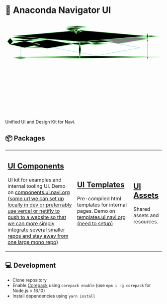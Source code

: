 # 🎨 Anaconda Navigator UI

<!-- #region drawnote -->
<svg id="svg" xmlns="http://www.w3.org/2000/svg" viewbox="7.950000762939453,-7.450000047683716,752.4500122070312,429.510009765625" style="height:300.510009765625"><polygon points="121.59 412.06" fill="gray" stroke="blue" stroke-width="2" d="M 121.59 412.06 L  Z"></polygon><polygon points="469.38 54.085, 355.87 68.03, 242.36 54.085, 355.87 40.14" fill="gray" stroke="lightblue" stroke-width="2" d="M 469.38 54.085 L ,  355.87 68.03 ,  242.36 54.085 ,  355.87 40.14 Z"></polygon><polygon points="122.23 63.025000000000006, 238.02 55.52, 353.81 63.025000000000006, 238.02 70.53" fill="gray" stroke="lightgreen" stroke-width="2" d="M 122.23 63.025000000000006 L ,  238.02 55.52 ,  353.81 63.025000000000006 ,  238.02 70.53 Z"></polygon><polygon points="692.98 67.25999999999999, 525.4300000000001 94.86, 357.88 67.25999999999999, 525.4300000000001 39.66" fill="gray" stroke="lightgreen" stroke-width="2" d="M 692.98 67.25999999999999 L ,  525.4300000000001 94.86 ,  357.88 67.25999999999999 ,  525.4300000000001 39.66 Z"></polygon><polygon points="654.69 109.82, 447.96000000000004 147.81, 241.23 109.82, 447.96000000000004 71.83" fill="white" stroke="lightblue" stroke-width="2" d="M 654.69 109.82 L ,  447.96000000000004 147.81 ,  241.23 109.82 ,  447.96000000000004 71.83 Z"></polygon><polygon points="464.37 77.255, 307.495 88.06, 150.62 77.255, 307.495 66.45" fill="white" stroke="lightblue" stroke-width="2" d="M 464.37 77.255 L ,  307.495 88.06 ,  150.62 77.255 ,  307.495 66.45 Z"></polygon><polygon points="49.15 157.765, 81.32 151.37, 113.49 157.765, 81.32 164.16" fill="gray" stroke="lightgreen" stroke-width="2" d="M 49.15 157.765 L ,  81.32 151.37 ,  113.49 157.765 ,  81.32 164.16 Z"></polygon><polygon points="83.6 109.035, 83.345 68.46, 83.09 109.035, 83.345 149.61" fill="white" stroke="lightblue" stroke-width="2" d="M 83.6 109.035 L ,  83.345 68.46 ,  83.09 109.035 ,  83.345 149.61 Z"></polygon><polygon points="123.22 64.065, 104.35 58.58, 85.48 64.065, 104.35 69.55" fill="gray" stroke="lightgreen" stroke-width="2" d="M 123.22 64.065 L ,  104.35 58.58 ,  85.48 64.065 ,  104.35 69.55 Z"></polygon><polygon points="275.24 157.735, 193.565 156.3, 111.89 157.735, 193.565 159.17" fill="lightblue" stroke="lightgreen" stroke-width="2" d="M 275.24 157.735 L ,  193.565 156.3 ,  111.89 157.735 ,  193.565 159.17 Z"></polygon><polygon points="447.97 159.56, 362.005 160.59, 276.04 159.56, 362.005 158.53" fill="black" stroke="lightgreen" stroke-width="2" d="M 447.97 159.56 L ,  362.005 160.59 ,  276.04 159.56 ,  362.005 158.53 Z"></polygon><polygon points="426.22 76.57, 442.25 72.71, 458.28 76.57, 442.25 80.43" fill="black" stroke="lightgreen" stroke-width="2" d="M 426.22 76.57 L ,  442.25 72.71 ,  458.28 76.57 ,  442.25 80.43 Z"></polygon><polygon points="450.85 76.74000000000001, 444.67 71.56, 438.49 76.74000000000001, 444.67 81.92" fill="black" stroke="lightgreen" stroke-width="2" d="M 450.85 76.74000000000001 L ,  444.67 71.56 ,  438.49 76.74000000000001 ,  444.67 81.92 Z"></polygon><polygon points="429.79 75.295, 444.905 72.56, 460.02 75.295, 444.905 78.03" fill="black" stroke="lightgreen" stroke-width="2" d="M 429.79 75.295 L ,  444.905 72.56 ,  460.02 75.295 ,  444.905 78.03 Z"></polygon><polygon points="432.52 77.60499999999999, 439.115 73.58, 445.71 77.60499999999999, 439.115 81.63" fill="black" stroke="lightgreen" stroke-width="2" d="M 432.52 77.60499999999999 L ,  439.115 73.58 ,  445.71 77.60499999999999 ,  439.115 81.63 Z"></polygon><polygon points="459.83 74.68, 446.84000000000003 72.11, 433.85 74.68, 446.84000000000003 77.25" fill="black" stroke="lightgreen" stroke-width="2" d="M 459.83 74.68 L ,  446.84000000000003 72.11 ,  433.85 74.68 ,  446.84000000000003 77.25 Z"></polygon><polygon points="436.09 75.56, 446.51 71.58, 456.93 75.56, 446.51 79.54" fill="black" stroke="lightgreen" stroke-width="2" d="M 436.09 75.56 L ,  446.51 71.58 ,  456.93 75.56 ,  446.51 79.54 Z"></polygon><polygon points="453.46 76.32499999999999, 440.475 74.35, 427.49 76.32499999999999, 440.475 78.3" fill="black" stroke="lightgreen" stroke-width="2" d="M 453.46 76.32499999999999 L ,  440.475 74.35 ,  427.49 76.32499999999999 ,  440.475 78.3 Z"></polygon><polygon points="437.52 77.305, 444.71 79.36, 451.9 77.305, 444.71 75.25" fill="black" stroke="lightgreen" stroke-width="2" d="M 437.52 77.305 L ,  444.71 79.36 ,  451.9 77.305 ,  444.71 75.25 Z"></polygon><polygon points="81.77 109.435, 161.98499999999999 107.83, 242.2 109.435, 161.98499999999999 111.04" fill="black" stroke="lightgreen" stroke-width="2" d="M 81.77 109.435 L ,  161.98499999999999 107.83 ,  242.2 109.435 ,  161.98499999999999 111.04 Z"></polygon><polygon points="233.46 71.29, 169.845 70.43, 106.23 71.29, 169.845 72.15" fill="black" stroke="lightgreen" stroke-width="2" d="M 233.46 71.29 L ,  169.845 70.43 ,  106.23 71.29 ,  169.845 72.15 Z"></polygon><polygon points="36 74.88999999999999, 96.69 70.96, 157.38 74.88999999999999, 96.69 78.82" fill="black" stroke="lightgreen" stroke-width="2" d="M 36 74.88999999999999 L ,  96.69 70.96 ,  157.38 74.88999999999999 ,  96.69 78.82 Z"></polygon><polygon points="370.01 88.42500000000001, 233.885 94.68, 97.76 88.42500000000001, 233.885 82.17" fill="black" stroke="lightgreen" stroke-width="2" d="M 370.01 88.42500000000001 L ,  233.885 94.68 ,  97.76 88.42500000000001 ,  233.885 82.17 Z"></polygon><polygon points="750.4 154.21499999999997, 432.325 149.01, 114.25 154.21499999999997, 432.325 159.42" fill="black" stroke="lightgreen" stroke-width="2"></polygon><polygon points="750.4 149.01" fill="black" stroke="lightgreen" stroke-width="2" d="M 750.4 149.01 L  Z"></polygon><polygon points="363.73 88.82, 401.37 88.2, 439.01 88.82, 401.37 89.44" fill="black" stroke="lightgreen" stroke-width="2" d="M 363.73 88.82 L ,  401.37 88.2 ,  439.01 88.82 ,  401.37 89.44 Z"></polygon><polygon points="526.13 78.575, 447.2 70.67, 368.27 78.575, 447.2 86.48" fill="black" stroke="lightgreen" stroke-width="2" d="M 526.13 78.575 L ,  447.2 70.67 ,  368.27 78.575 ,  447.2 86.48 Z"></polygon><polygon points="421.35 82.36500000000001, 391.20000000000005 76.42, 361.05 82.36500000000001, 391.20000000000005 88.31" fill="black" stroke="lightgreen" stroke-width="2" d="M 421.35 82.36500000000001 L ,  391.20000000000005 76.42 ,  361.05 82.36500000000001 ,  391.20000000000005 88.31 Z"></polygon><polygon points="498.99 91.12, 444.73 94.6, 390.47 91.12, 444.73 87.64" fill="black" stroke="lightgreen" stroke-width="2" d="M 498.99 91.12 L ,  444.73 94.6 ,  390.47 91.12 ,  444.73 87.64 Z"></polygon><polygon points="312.08 90.175, 371.35 96.75, 430.62 90.175, 371.35 83.6" fill="black" stroke="lightgreen" stroke-width="2" d="M 312.08 90.175 L ,  371.35 96.75 ,  430.62 90.175 ,  371.35 83.6 Z"></polygon><polygon points="214.69 83.94999999999999, 150.41 87.02, 86.13 83.94999999999999, 150.41 80.88" fill="black" stroke="lightgreen" stroke-width="2" d="M 214.69 83.94999999999999 L ,  150.41 87.02 ,  86.13 83.94999999999999 ,  150.41 80.88 Z"></polygon><polygon points="335.54 91.75, 210.15 70.45, 84.76 91.75, 210.15 113.05" fill="black" stroke="lightgreen" stroke-width="2" d="M 335.54 91.75 L ,  210.15 70.45 ,  84.76 91.75 ,  210.15 113.05 Z"></polygon><polygon points="28.43 93.285, 101.44500000000001 76.95, 174.46 93.285, 101.44500000000001 109.62" fill="black" stroke="lightgreen" stroke-width="2" d="M 28.43 93.285 L ,  101.44500000000001 76.95 ,  174.46 93.285 ,  101.44500000000001 109.62 Z"></polygon><polygon points="40.38 60.650000000000006, 127.02499999999999 48.68, 213.67 60.650000000000006, 127.02499999999999 72.62" fill="black" stroke="lightgreen" stroke-width="2" d="M 40.38 60.650000000000006 L ,  127.02499999999999 48.68 ,  213.67 60.650000000000006 ,  127.02499999999999 72.62 Z"></polygon><polygon points="17.95 79.41499999999999, 31.86 96.05, 45.77 79.41499999999999, 31.86 62.78" fill="black" stroke="lightgreen" stroke-width="2" d="M 17.95 79.41499999999999 L ,  31.86 96.05 ,  45.77 79.41499999999999 ,  31.86 62.78 Z"></polygon><polygon points="689.28 53.254999999999995, 367.34 25.38, 45.4 53.254999999999995, 367.34 81.13" fill="black" stroke="lightgreen" stroke-width="2" d="M 689.28 53.254999999999995 L ,  367.34 25.38 ,  45.4 53.254999999999995 ,  367.34 81.13 Z"></polygon><polygon points="691.04 60.855, 689.66 67.91, 688.28 60.855, 689.66 53.8" fill="black" stroke="lightgreen" stroke-width="2" d="M 691.04 60.855 L ,  689.66 67.91 ,  688.28 60.855 ,  689.66 53.8 Z"></polygon><polygon points="692.3 116.77, 691.935 162.76, 691.57 116.77, 691.935 70.78" fill="black" stroke="lightgreen" stroke-width="2" d="M 692.3 116.77 L ,  691.935 162.76 ,  691.57 116.77 ,  691.935 70.78 Z"></polygon><polygon points="689.91 157.07999999999998, 692.1099999999999 149.96, 694.31 157.07999999999998, 692.1099999999999 164.2" fill="black" stroke="lightgreen" stroke-width="2" d="M 689.91 157.07999999999998 L ,  692.1099999999999 149.96 ,  694.31 157.07999999999998 ,  692.1099999999999 164.2 Z"></polygon><polygon points="689.6 74.27000000000001, 691.72 81.98, 693.84 74.27000000000001, 691.72 66.56" fill="black" stroke="lightgreen" stroke-width="2" d="M 689.6 74.27000000000001 L ,  691.72 81.98 ,  693.84 74.27000000000001 ,  691.72 66.56 Z"></polygon><polygon points="744.59 54.205, 707.54 51.09, 670.49 54.205, 707.54 57.32" fill="black" stroke="lightgreen" stroke-width="2" d="M 744.59 54.205 L ,  707.54 51.09 ,  670.49 54.205 ,  707.54 57.32 Z"></polygon><polygon points="639.42 59, 662.06 60.66, 684.7 59, 662.06 57.34" fill="black" stroke="lightgreen" stroke-width="2" d="M 639.42 59 L ,  662.06 60.66 ,  684.7 59 ,  662.06 57.34 Z"></polygon><polygon points="708.9 58.12, 674.96 56.19, 641.02 58.12, 674.96 60.05" fill="black" stroke="lightgreen" stroke-width="2" d="M 708.9 58.12 L ,  674.96 56.19 ,  641.02 58.12 ,  674.96 60.05 Z"></polygon><polygon points="695.05 62.739999999999995, 690.76 57.21, 686.47 62.739999999999995, 690.76 68.27" fill="black" stroke="lightgreen" stroke-width="2" d="M 695.05 62.739999999999995 L ,  690.76 57.21 ,  686.47 62.739999999999995 ,  690.76 68.27 Z"></polygon><polygon points="684.5 58.075, 675.575 58.81, 666.65 58.075, 675.575 57.34" fill="black" stroke="lightgreen" stroke-width="2" d="M 684.5 58.075 L ,  675.575 58.81 ,  666.65 58.075 ,  675.575 57.34 Z"></polygon><polygon points="696.32 59.035, 679.485 58.67, 662.65 59.035, 679.485 59.4" fill="black" stroke="lightgreen" stroke-width="2" d="M 696.32 59.035 L ,  679.485 58.67 ,  662.65 59.035 ,  679.485 59.4 Z"></polygon><polygon points="685.75 59.325, 672.9100000000001 59.35, 660.07 59.325, 672.9100000000001 59.3" fill="black" stroke="lightgreen" stroke-width="2" d="M 685.75 59.325 L ,  672.9100000000001 59.35 ,  660.07 59.325 ,  672.9100000000001 59.3 Z"></polygon><polygon points="694 53.72, 690.7 39.38, 687.4 53.72, 690.7 68.06" fill="black" stroke="lightgreen" stroke-width="2" d="M 694 53.72 L ,  690.7 39.38 ,  687.4 53.72 ,  690.7 68.06 Z"></polygon><polygon points="361.47 119.45, 366.54 158.21, 371.61 119.45, 366.54 80.69" fill="black" stroke="lightgreen" stroke-width="2" d="M 361.47 119.45 L ,  366.54 158.21 ,  371.61 119.45 ,  366.54 80.69 Z"></polygon><polygon points="353.59 25.995, 348.985 9.25, 344.38 25.995, 348.985 42.74" fill="black" stroke="lightgreen" stroke-width="2" d="M 353.59 25.995 L ,  348.985 9.25 ,  344.38 25.995 ,  348.985 42.74 Z"></polygon><polygon points="337.27 8.219999999999999, 348.78999999999996 4.42, 360.31 8.219999999999999, 348.78999999999996 12.02" fill="black" stroke="lightgreen" stroke-width="2" d="M 337.27 8.219999999999999 L ,  348.78999999999996 4.42 ,  360.31 8.219999999999999 ,  348.78999999999996 12.02 Z"></polygon><polygon points="338.52 25.43, 343.79499999999996 38.12, 349.07 25.43, 343.79499999999996 12.74" fill="black" stroke="lightgreen" stroke-width="2" d="M 338.52 25.43 L ,  343.79499999999996 38.12 ,  349.07 25.43 ,  343.79499999999996 12.74 Z"></polygon><polygon points="311.23 27.565, 329.08000000000004 31.26, 346.93 27.565, 329.08000000000004 23.87" fill="black" stroke="lightgreen" stroke-width="2" d="M 311.23 27.565 L ,  329.08000000000004 31.26 ,  346.93 27.565 ,  329.08000000000004 23.87 Z"></polygon><polygon points="375.35 31.11, 360.18 35.09, 345.01 31.11, 360.18 27.13" fill="black" stroke="lightgreen" stroke-width="2" d="M 375.35 31.11 L ,  360.18 35.09 ,  345.01 31.11 ,  360.18 27.13 Z"></polygon><polygon points="356.85 23.01, 348.68 12.99, 340.51 23.01, 348.68 33.03" fill="black" stroke="lightgreen" stroke-width="2" d="M 356.85 23.01 L ,  348.68 12.99 ,  340.51 23.01 ,  348.68 33.03 Z"></polygon><polygon points="299.23 20.39, 327.96000000000004 27.92, 356.69 20.39, 327.96000000000004 12.86" fill="black" stroke="lightgreen" stroke-width="2" d="M 299.23 20.39 L ,  327.96000000000004 27.92 ,  356.69 20.39 ,  327.96000000000004 12.86 Z"></polygon><polygon points="309.19 2.55" fill="black" stroke="lightgreen" stroke-width="2" d="M 309.19 2.55 L  Z"></polygon><polygon points="309.19 2.55" fill="black" stroke="lightgreen" stroke-width="2" d="M 309.19 2.55 L  Z"></polygon><polygon points="373.18 16.28, 338.435 23.39, 303.69 16.28, 338.435 9.17" fill="black" stroke="lightgreen" stroke-width="2" d="M 373.18 16.28 L ,  338.435 23.39 ,  303.69 16.28 ,  338.435 9.17 Z"></polygon><polygon points="305.36 12.24, 348.045 16.87, 390.73 12.24, 348.045 7.61" fill="black" stroke="lightgreen" stroke-width="2" d="M 305.36 12.24 L ,  348.045 16.87 ,  390.73 12.24 ,  348.045 7.61 Z"></polygon><polygon points="393.43 11.629999999999999, 345.69 14.16, 297.95 11.629999999999999, 345.69 9.1" fill="black" stroke="lightgreen" stroke-width="2" d="M 393.43 11.629999999999999 L ,  345.69 14.16 ,  297.95 11.629999999999999 ,  345.69 9.1 Z"></polygon><polygon points="306.63 7.33, 353.275 4.43, 399.92 7.33, 353.275 10.23" fill="black" stroke="lightgreen" stroke-width="2" d="M 306.63 7.33 L ,  353.275 4.43 ,  399.92 7.33 ,  353.275 10.23 Z"></polygon></svg>  
<!-- #endregion -->



Unified UI and Design Kit for Navi.
## 📦 Packages


<table>
  <tbody>
    <tr>
      <td>
        <h2><a href="./packages/ui">UI Components</a></h2>
        <p>UI kit for examples and internal tooling UI. Demo on <a href="#">components.ui.navi.org (some url we can set up locally in dev or preferrably use vercel or netifly to push to a website so that we can more simply integrate several smaller repos and stay away from one large mono repo)</a></p>
      </td>
      <td>
        <h2><a href="./packages/templates">UI Templates</a></h2>
        <p>Pre-compiled html templates for internal pages. Demo on <a href="#">templates.ui.navi.org (need to setup)</a></p>
      </td>
      <td>
        <h2><a href="./packages/assets">UI Assets</a></h2>
        <p>Shared assets and resources.</p>
      </td>
    </tr>
  </tbody>
</table>


## 💻 Development

- Clone repository
- Enable [Corepack](https://github.com/nodejs/corepack) using `corepack enable` (use `npm i -g corepack` for Node.js < 16.10)
- Install dependencies using `yarn install`

